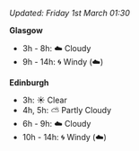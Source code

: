 *Updated: Friday 1st March 01:30*

**Glasgow**

* 3h - 8h: :cloud: Cloudy
* 9h - 14h: :cyclone: Windy (:cloud:)

**Edinburgh**

* 3h: :sunny: Clear
* 4h, 5h: :partly_sunny: Partly Cloudy
* 6h - 9h: :cloud: Cloudy
* 10h - 14h: :cyclone: Windy (:cloud:)
